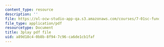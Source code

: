 ```yaml
---
content_type: resource
description: ''
file: https://ol-ocw-studio-app-qa.s3.amazonaws.com/courses/7-01sc-fundamentals-of-biology-fall-2011/a89d18c40b8b8f947c96ca6de1cb1faf_uERjKWXO4NQ.pdf
file_type: application/pdf
resourcetype: Document
title: 3play pdf file
uid: a89d18c4-0b8b-8f94-7c96-ca6de1cb1faf
---
```


